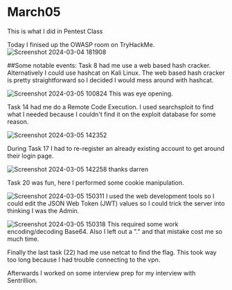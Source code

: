 # March05
This is what I did in Pentest Class

Today I finised up the OWASP room on TryHackMe. 
![Screenshot 2024-03-04 181908](https://github.com/DrlCrg/March05/assets/160629376/a72f24f1-1f08-4a5e-9582-cbbbba692a06)

##Some notable events: 
Task 8 had me use a web based hash cracker. Alternatively I could use hashcat on Kali Linux. The web based hash cracker is pretty straightforward so I decided I would mess around with hashcat.

![Screenshot 2024-03-05 100824](https://github.com/DrlCrg/March05/assets/160629376/a58e752a-68d0-4e90-a66e-94b3dbb6c1f7)
This was eye opening.

Task 14 had me do a Remote Code Execution. I used searchsploit to find what I needed because I couldn't find it on the exploit database for some reason.

![Screenshot 2024-03-05 142352](https://github.com/DrlCrg/March05/assets/160629376/6e7bf29d-cf9d-4d91-9128-66b8901d8bb7)

During Task 17 I had to re-register an already existing account to get around their login page.

![Screenshot 2024-03-05 142258](https://github.com/DrlCrg/March05/assets/160629376/76d50ef3-5199-4a65-82b1-4b4a2921f09d)
thanks darren

Task 20 was fun, here I performed some cookie manipulation.

![Screenshot 2024-03-05 150311](https://github.com/DrlCrg/March05/assets/160629376/fe889e5e-8caf-4ba6-a473-2f5eec701169)
I used the web development tools so I could edit the JSON Web Token (JWT) values so I could trick the server into thinking I was the Admin.

![Screenshot 2024-03-05 150318](https://github.com/DrlCrg/March05/assets/160629376/f5e3c5b7-787e-4b99-9222-3711735d2b7c)
This required some work encoding/decoding Base64. Also I left out a "." and that mistake cost me so much time.

Finally the last task (22) had me use netcat to find the flag. This took way too long because I had trouble connecting to the vpn.

Afterwards I worked on some interview prep for my interview with Sentrillion. 
